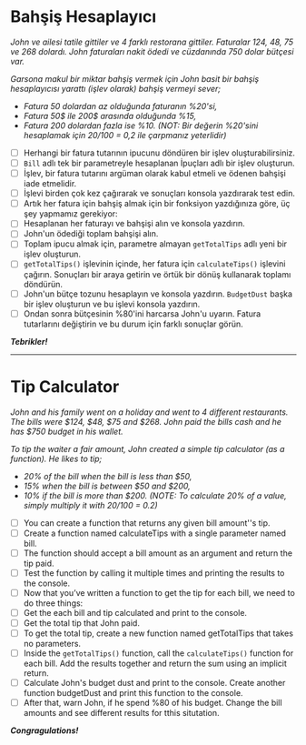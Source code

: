 # Bahşiş Hesaplayıcı

*John ve ailesi tatile gittiler ve 4 farklı restorana gittiler. Faturalar 124, 48, 75 ve 268 dolardı. John faturaları nakit ödedi ve cüzdanında 750 dolar bütçesi var.*

*Garsona makul bir miktar bahşiş vermek için John basit bir bahşiş hesaplayıcısı yarattı (işlev olarak) bahşiş vermeyi sever;*

* *Fatura 50 dolardan az olduğunda faturanın %20'si,*
* *Fatura 50\$ ile 200\$ arasında olduğunda %15,*
* *Fatura 200 dolardan fazla ise %10.
  (NOT: Bir değerin %20'sini hesaplamak için 20/100 = 0,2 ile çarpmanız yeterlidir)*

* [ ] Herhangi bir fatura tutarının ipucunu döndüren bir işlev oluşturabilirsiniz.
* [ ] `Bill` adlı tek bir parametreyle hesaplanan İpuçları adlı bir işlev oluşturun.
* [ ] İşlev, bir fatura tutarını argüman olarak kabul etmeli ve ödenen bahşişi iade etmelidir.
* [ ] İşlevi birden çok kez çağırarak ve sonuçları konsola yazdırarak test edin.
* [ ] Artık her fatura için bahşiş almak için bir fonksiyon yazdığınıza göre, üç şey yapmamız gerekiyor:
* [ ] Hesaplanan her faturayı ve bahşişi alın ve konsola yazdırın.
* [ ] John'un ödediği toplam bahşişi alın.
* [ ] Toplam ipucu almak için, parametre almayan `getTotalTips` adlı yeni bir işlev oluşturun.
* [ ] `getTotalTips()` işlevinin içinde, her fatura için `calculateTips()` işlevini çağırın. Sonuçları bir araya getirin ve örtük bir dönüş kullanarak toplamı döndürün.
* [ ] John'un bütçe tozunu hesaplayın ve konsola yazdırın. `BudgetDust` başka bir işlev oluşturun ve bu işlevi konsola yazdırın.
* [ ] Ondan sonra bütçesinin %80'ini harcarsa John'u uyarın. Fatura tutarlarını değiştirin ve bu durum için farklı sonuçlar görün.

***Tebrikler!***

---

# Tip Calculator

*John and his family went on a holiday and went to 4 different restaurants. The bills were $124, $48, $75 and $268. John paid the bills cash and he has $750 budget in his wallet.*

*To tip the waiter a fair amount, John created a simple tip calculator (as a function). He likes to tip;*

* *20% of the bill when the bill is less than $50,*
* *15% when the bill is between $50 and $200,*
* *10% if the bill is more than $200.
  (NOTE: To calculate 20% of a value, simply multiply it with 20/100 = 0.2)*

* [ ] You can create a function that returns any given bill amount''s tip.
* [ ] Create a function named calculateTips with a single parameter named bill.
* [ ] The function should accept a bill amount as an argument and return the tip paid.
* [ ] Test the function by calling it multiple times and printing the results to the console.
* [ ] Now that you’ve written a function to get the tip for each bill, we need to do three things:
* [ ] Get the each bill and tip calculated and print to the console.
* [ ] Get the total tip that John paid.
* [ ] To get the total tip, create a new function named getTotalTips that takes no parameters.
* [ ] Inside the `getTotalTips()` function, call the `calculateTips()` function for each bill. Add the results together and return the sum using an implicit return.
* [ ] Calculate John's budget dust and print to the console. Create another function budgetDust and print this function to the console.
* [ ] After that, warn John, if he spend %80 of his budget. Change the bill amounts and see different results for tthis situtation.

***Congragulations!***
